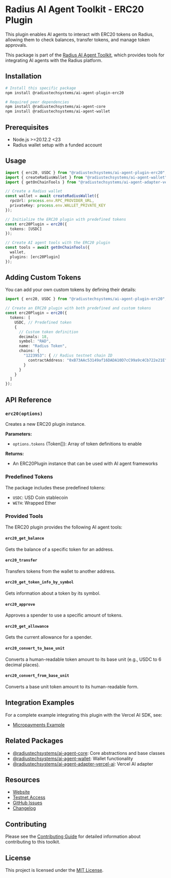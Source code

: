 # Radius AI Agent Toolkit - ERC20 Plugin

This plugin enables AI agents to interact with ERC20 tokens on Radius, allowing them to check balances, transfer tokens, and manage token approvals.

This package is part of the [Radius AI Agent Toolkit](https://github.com/radiustechsystems/ai-agent-toolkit), which provides tools for integrating AI agents with the Radius platform.

## Installation

```bash
# Install this specific package
npm install @radiustechsystems/ai-agent-plugin-erc20

# Required peer dependencies
npm install @radiustechsystems/ai-agent-core
npm install @radiustechsystems/ai-agent-wallet
```

## Prerequisites

- Node.js >=20.12.2 <23
- Radius wallet setup with a funded account

## Usage

```typescript
import { erc20, USDC } from "@radiustechsystems/ai-agent-plugin-erc20";
import { createRadiusWallet } from "@radiustechsystems/ai-agent-wallet";
import { getOnChainTools } from "@radiustechsystems/ai-agent-adapter-vercel-ai";

// Create a Radius wallet
const wallet = await createRadiusWallet({
  rpcUrl: process.env.RPC_PROVIDER_URL,
  privateKey: process.env.WALLET_PRIVATE_KEY
});

// Initialize the ERC20 plugin with predefined tokens
const erc20Plugin = erc20({
  tokens: [USDC]
});

// Create AI agent tools with the ERC20 plugin
const tools = await getOnChainTools({
  wallet,
  plugins: [erc20Plugin]
});
```

## Adding Custom Tokens

You can add your own custom tokens by defining their details:

```typescript
import { erc20, USDC } from "@radiustechsystems/ai-agent-plugin-erc20";

// Create an ERC20 plugin with both predefined and custom tokens
const erc20Plugin = erc20({
  tokens: [
    USDC, // Predefined token
    {
      // Custom token definition
      decimals: 18,
      symbol: "RAD",
      name: "Radius Token",
      chains: {
        "1223953": { // Radius testnet chain ID
          contractAddress: "0xB73AAc53149af16DADA10D7cC99a9c4Cb722e21E"
        }
      }
    }
  ]
});
```

## API Reference

### `erc20(options)`

Creates a new ERC20 plugin instance.

**Parameters:**

- `options.tokens` (Token[]): Array of token definitions to enable

**Returns:**

- An ERC20Plugin instance that can be used with AI agent frameworks

### Predefined Tokens

The package includes these predefined tokens:

- `USDC`: USD Coin stablecoin
- `WETH`: Wrapped Ether

### Provided Tools

The ERC20 plugin provides the following AI agent tools:

#### `erc20_get_balance`

Gets the balance of a specific token for an address.

#### `erc20_transfer`

Transfers tokens from the wallet to another address.

#### `erc20_get_token_info_by_symbol`

Gets information about a token by its symbol.

#### `erc20_approve`

Approves a spender to use a specific amount of tokens.

#### `erc20_get_allowance`

Gets the current allowance for a spender.

#### `erc20_convert_to_base_unit`

Converts a human-readable token amount to its base unit (e.g., USDC to 6 decimal places).

#### `erc20_convert_from_base_unit`

Converts a base unit token amount to its human-readable form.

## Integration Examples

For a complete example integrating this plugin with the Vercel AI SDK, see:

- [Micropayments Example](https://github.com/radiustechsystems/ai-agent-toolkit/tree/main/typescript/examples/micropayments/vercel-ai)

## Related Packages

- [@radiustechsystems/ai-agent-core](https://github.com/radiustechsystems/ai-agent-toolkit/tree/main/typescript/packages/core): Core abstractions and base classes
- [@radiustechsystems/ai-agent-wallet](https://github.com/radiustechsystems/ai-agent-toolkit/tree/main/typescript/packages/wallets): Wallet functionality
- [@radiustechsystems/ai-agent-adapter-vercel-ai](https://github.com/radiustechsystems/ai-agent-toolkit/tree/main/typescript/packages/adapters/vercel-ai): Vercel AI adapter

## Resources

- [Website](https://radiustech.xyz/)
- [Testnet Access](https://docs.radiustech.xyz/radius-testnet-access)
- [GitHub Issues](https://github.com/radiustechsystems/ai-agent-toolkit/issues)
- [Changelog](https://github.com/radiustechsystems/ai-agent-toolkit/blob/main/CHANGELOG.md)

## Contributing

Please see the [Contributing Guide](https://github.com/radiustechsystems/ai-agent-toolkit/blob/main/CONTRIBUTING.md) for detailed information about contributing to this toolkit.

## License

This project is licensed under the [MIT License](https://github.com/radiustechsystems/ai-agent-toolkit/blob/main/LICENSE).
